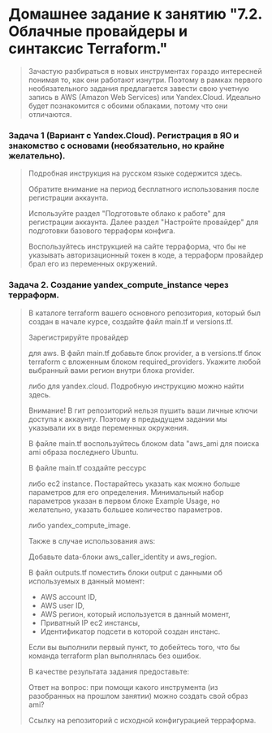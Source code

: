 # Домашнее задание к занятию "7.2. Облачные провайдеры и синтаксис Terraform."
> Зачастую разбираться в новых инструментах гораздо интересней понимая то, как они работают изнутри. Поэтому в рамках первого необязательного задания предлагается завести свою учетную запись в AWS (Amazon Web Services) или Yandex.Cloud. Идеально будет познакомится с обоими облаками, потому что они отличаются.

### Задача 1 (Вариант с Yandex.Cloud). Регистрация в ЯО и знакомство с основами (необязательно, но крайне желательно).
> Подробная инструкция на русском языке содержится здесь.
> 
> Обратите внимание на период бесплатного использования после регистрации аккаунта.
> 
> Используйте раздел "Подготовьте облако к работе" для регистрации аккаунта. Далее раздел "Настройте провайдер" для подготовки базового терраформ конфига.
> 
> Воспользуйтесь инструкцией на сайте терраформа, что бы не указывать авторизационный токен в коде, а терраформ провайдер брал его из переменных окружений.

### Задача 2. Создание yandex_compute_instance через терраформ.

> В каталоге terraform вашего основного репозитория, который был создан в начале курсе, создайте файл main.tf и versions.tf.
> 
> Зарегистрируйте провайдер
> 
> для aws. В файл main.tf добавьте блок provider, а в versions.tf блок terraform с вложенным блоком required_providers. Укажите любой выбранный вами регион внутри блока provider.
> 
> либо для yandex.cloud. Подробную инструкцию можно найти здесь.
> 
> Внимание! В гит репозиторий нельзя пушить ваши личные ключи доступа к аккаунту. Поэтому в предыдущем задании мы указывали их в виде переменных окружения.
> 
> В файле main.tf воспользуйтесь блоком data "aws_ami для поиска ami образа последнего Ubuntu.
> 
> В файле main.tf создайте рессурс
> 
> либо ec2 instance. Постарайтесь указать как можно больше параметров для его определения. Минимальный набор параметров указан в первом блоке Example Usage, но желательно, указать большее количество параметров.
> 
> либо yandex_compute_image.
> 
> Также в случае использования aws:
> 
> Добавьте data-блоки aws_caller_identity и aws_region.
> 
> В файл outputs.tf поместить блоки output с данными об используемых в данный момент:
> * AWS account ID,
> * AWS user ID,
> * AWS регион, который используется в данный момент,
> * Приватный IP ec2 инстансы,
> * Идентификатор подсети в которой создан инстанс.
> 
> Если вы выполнили первый пункт, то добейтесь того, что бы команда terraform plan выполнялась без ошибок.
> 
> В качестве результата задания предоставьте:
> 
> Ответ на вопрос: при помощи какого инструмента (из разобранных на прошлом занятии) можно создать свой образ ami?
> 
> Ссылку на репозиторий с исходной конфигурацией терраформа.

